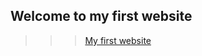 <h2>Welcome to my first website</h2>

>>> [My first website](https://orenvilderman-firstwebsite.netlify.com/)
